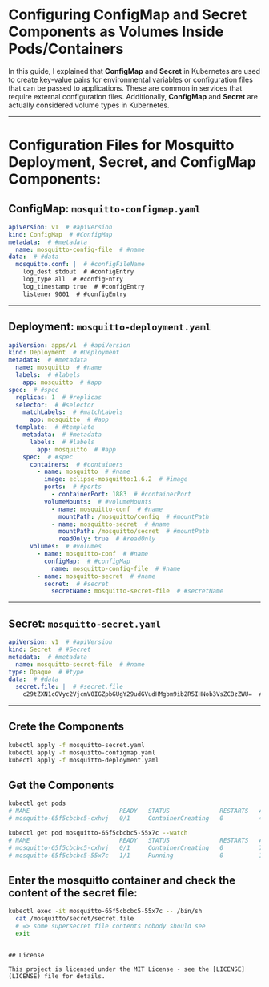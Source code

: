 # Configuring ConfigMap and Secret Components as Volumes Inside Pods/Containers 

In this guide, I explained that **ConfigMap** and **Secret** in Kubernetes are used to create key-value pairs for environmental variables or configuration files that can be passed to applications. These are common in services that require external configuration files. Additionally, **ConfigMap** and **Secret** are actually considered volume types in Kubernetes.

---

# Configuration Files for Mosquitto Deployment, Secret, and ConfigMap Components:


## ConfigMap: `mosquitto-configmap.yaml`

```yaml
apiVersion: v1  # #apiVersion
kind: ConfigMap  # #ConfigMap
metadata:  # #metadata
  name: mosquitto-config-file  # #name
data:  # #data
  mosquitto.conf: |  # #configFileName
    log_dest stdout  # #configEntry
    log_type all  # #configEntry
    log_timestamp true  # #configEntry
    listener 9001  # #configEntry
```

---

## Deployment: `mosquitto-deployment.yaml`

```yaml
apiVersion: apps/v1  # #apiVersion
kind: Deployment  # #Deployment
metadata:  # #metadata
  name: mosquitto  # #name
  labels:  # #labels
    app: mosquitto  # #app
spec:  # #spec
  replicas: 1  # #replicas
  selector:  # #selector
    matchLabels:  # #matchLabels
      app: mosquitto  # #app
  template:  # #template
    metadata:  # #metadata
      labels:  # #labels
        app: mosquitto  # #app
    spec:  # #spec
      containers:  # #containers
        - name: mosquitto  # #name
          image: eclipse-mosquitto:1.6.2  # #image
          ports:  # #ports
            - containerPort: 1883  # #containerPort
          volumeMounts:  # #volumeMounts
            - name: mosquitto-conf  # #name
              mountPath: /mosquitto/config  # #mountPath
            - name: mosquitto-secret  # #name
              mountPath: /mosquitto/secret  # #mountPath
              readOnly: true  # #readOnly
      volumes:  # #volumes
        - name: mosquitto-conf  # #name
          configMap:  # #configMap
            name: mosquitto-config-file  # #name
        - name: mosquitto-secret  # #name
          secret:  # #secret
            secretName: mosquitto-secret-file  # #secretName
```

---

## Secret: `mosquitto-secret.yaml`

```yaml
apiVersion: v1  # #apiVersion
kind: Secret  # #Secret
metadata:  # #metadata
  name: mosquitto-secret-file  # #name
type: Opaque  # #type
data:  # #data
  secret.file: |  # #secret.file
    c29tZXN1cGVyc2VjcmV0IGZpbGUgY29udGVudHMgbm9ib2R5IHNob3VsZCBzZWU=  # #base64EncodedData
```

---

## Crete the Components

```bash
kubectl apply -f mosquitto-secret.yaml
kubectl apply -f mosquitto-configmap.yaml
kubectl apply -f mosquitto-deployment.yaml
```
## Get the Components

```bash
kubectl get pods
# NAME                         READY   STATUS              RESTARTS   AGE
# mosquitto-65f5cbcbc5-cxhvj   0/1     ContainerCreating   0          4s

kubectl get pod mosquitto-65f5cbcbc5-55x7c --watch
# NAME                         READY   STATUS              RESTARTS   AGE
# mosquitto-65f5cbcbc5-cxhvj   0/1     ContainerCreating   0          7s
# mosquitto-65f5cbcbc5-55x7c   1/1     Running             0          15s
```

## Enter the mosquitto container and check the content of the secret file:

```sh
kubectl exec -it mosquitto-65f5cbcbc5-55x7c -- /bin/sh
  cat /mosquitto/secret/secret.file
  # => some supersecret file contents nobody should see
  exit
```
```

## License

This project is licensed under the MIT License - see the [LICENSE](LICENSE) file for details.
